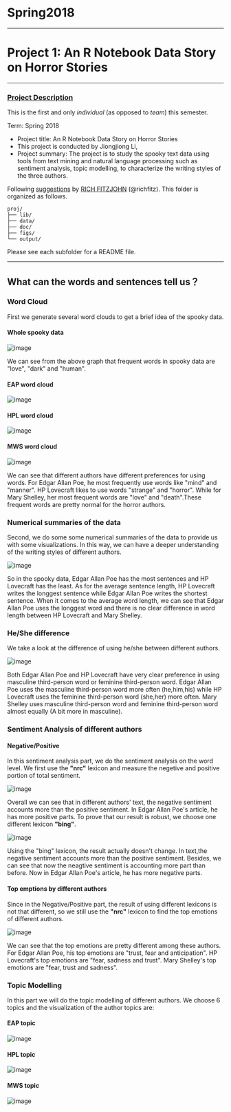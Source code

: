 ﻿# Spring2018
----
# Project 1: An R Notebook Data Story on Horror Stories

----


### [Project Description](doc/)
This is the first and only *individual* (as opposed to *team*) this semester. 

Term: Spring 2018

+ Project title: An R Notebook Data Story on Horror Stories
+ This project is conducted by Jiongjiong Li, 
+ Project summary: The project is to study the spooky text data using tools from text mining and natural language processing such as sentiment analysis, topic modelling, to characterize the writing styles of the three authors.

Following [suggestions](http://nicercode.github.io/blog/2013-04-05-projects/) by [RICH FITZJOHN](http://nicercode.github.io/about/#Team) (@richfitz). This folder is organized as follows.

```
proj/
├── lib/
├── data/
├── doc/
├── figs/
└── output/
```

Please see each subfolder for a README file.

----
## What can the words and sentences tell us？
### Word Cloud
First we generate several word clouds to get a brief idea of the spooky data.
#### Whole spooky data

![image](figs/whol_cloud.png)

We can see from the above graph that frequent words in spooky data are "love", "dark" and "human".
#### EAP word cloud

![image](figs/EAP_cloud.png)

#### HPL word cloud

![image](figs/HPL_cloud.png)

#### MWS word cloud

![image](figs/MWS_cloud.png)

We can see that different authors have different preferences for using words. For Edgar Allan Poe, he most frequently use words like "mind" and "manner".  HP Lovecraft likes to use words "strange" and "horror". While for Mary Shelley, her most frequent words are "love" and "death".These frequent words are pretty normal for the horror authors.
### Numerical summaries of the data
Second, we do some some numerical summaries of the data to provide us with some visualizations. In this way, we can have a deeper understanding of the writing styles of different authors.

![image](figs/author_compare.png)

So in the spooky data, Edgar Allan Poe has the most sentences and HP Lovecraft has the least. As for the average sentence length, HP Lovecraft writes the longgest sentence while Edgar Allan Poe writes the shortest sentence. When it comes to the average word length, we can see that Edgar Allan Poe uses the longgest word and there is no clear difference in word length between HP Lovecraft and Mary Shelley.
### He/She difference
We take a look at the difference of using he/she between different authors.

![image](figs/gender_difference.png)

Both Edgar Allan Poe and HP Lovecraft have very clear preference in using masculine third-person word or feminine third-person word. Edgar Allan Poe uses the masculine third-person word more often (he,him,his) while HP Lovecraft uses the feminine third-person word (she,her) more often. Mary Shelley uses masculine third-person word and feminine third-person word almost equally (A bit more in masculine).
### Sentiment Analysis of different authors
#### Negative/Positive
In this sentiment analysis part, we do the sentiment analysis on the word level.
We first use the **"nrc"** lexicon and measure the negetive and positive portion of total sentiment.

![image](figs/nrc_pos.png)

Overall we can see that in different authors' text, the negative sentiment accounts more than the positive sentiment. In Edgar Allan Poe's article, he has more positive parts.
To prove that our result is robust, we choose one different lexicon **"bing"**.

![image](figs/bing_pos.png)

Using the "bing" lexicon, the result actually doesn't change. In text,the negative sentiment accounts more than the positive sentiment. Besides, we can see that now the neagtive sentiment is accounting more part than before. Now in Edgar Allan Poe's article, he has more negative parts.
#### Top emptions by different authors
Since in the Negative/Positive part, the result of using different lexicons is not that different, so we still use the **"nrc"** lexicon to find the top emotions of different authors.

![image](figs/emotion_difference.png)

We can see that the top emotions are pretty different among these authors. For Edgar Allan Poe, his top emotions are "trust, fear and anticipation". HP Lovecraft's top emotions are "fear, sadness and trust". Mary Shelley's top emotions are "fear, trust and sadness".
### Topic Modelling
In this part we will do the topic modelling of different authors. We choose 6 topics and the visualization of the author topics are:
#### EAP topic

![image](figs/EAP_topic.png)

#### HPL topic

![image](figs/HPL_topic.png)

#### MWS topic

![image](figs/MWS_topic.png)
